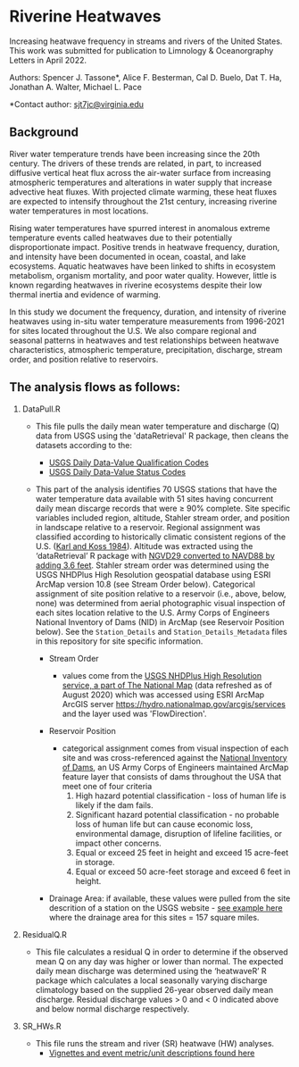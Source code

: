# Riverine Heatwaves

Increasing heatwave frequency in streams and rivers of the United States. This work was submitted for publication to Limnology & Oceanorgraphy Letters in April 2022.

Authors: Spencer J. Tassone*, Alice F. Besterman, Cal D. Buelo, Dat T. Ha, Jonathan A. Walter, Michael L. Pace

*Contact author: sjt7jc@virginia.edu


## Background
River water temperature trends have been increasing since the 20th century. The drivers of these trends are related, in part, to increased diffusive vertical heat flux across the air-water surface from increasing atmospheric temperatures and alterations in water supply that increase advective heat fluxes. With projected climate warming, these heat fluxes are expected to intensify throughout the 21st century, increasing riverine water temperatures in most locations. 

Rising water temperatures have spurred interest in anomalous extreme temperature events called heatwaves due to their potentially disproportionate impact. Positive trends in heatwave frequency, duration, and intensity have been documented in ocean, coastal, and lake ecosystems. Aquatic heatwaves have been linked to shifts in ecosystem metabolism, organism mortality, and poor water quality. However, little is known regarding heatwaves in riverine ecosystems despite their low thermal inertia and evidence of warming.

In this study we document the frequency, duration, and intensity of riverine heatwaves using in-situ water temperature measurements from 1996-2021 for sites located throughout the U.S. We also compare regional and seasonal patterns in heatwaves and test relationships between heatwave characteristics, atmospheric temperature, precipitation, discharge, stream order, and position relative to reservoirs.


## The analysis flows as follows:
1. DataPull.R
   - This file pulls the daily mean water temperature and discharge (Q) data from USGS using the 'dataRetrieval' R package, then cleans the datasets according to the:
     - [USGS Daily Data-Value Qualification Codes](https://help.waterdata.usgs.gov/codes-and-parameters/instantaneous-value-qualification-code-uv_rmk_cd)
     - [USGS Daily Data-Value Status Codes](https://help.waterdata.usgs.gov/codes-and-parameters/instantaneous-and-daily-value-status-codes)

   - This part of the analysis identifies 70 USGS stations that have the water temperature data available with 51 sites having concurrent daily mean discarge records that were ≥ 90% complete. Site specific variables included region, altitude, Stahler stream order, and position in landscape relative to a reservoir. Regional assignment was classified according to historically climatic consistent regions of the U.S. ([Karl and Koss 1984](https://www.ncei.noaa.gov/monitoring-references/maps/us-climate-regions)). Altitude was extracted using the ‘dataRetrieval’ R package with [NGVD29 converted to NAVD88 by adding 3.6 feet](https://pubs.usgs.gov/sir/2010/5040/section.html). Stahler stream order was determined using the USGS NHDPlus High Resolution geospatial database using ESRI ArcMap version 10.8 (see Stream Order below). Categorical assignment of site position relative to a reservoir (i.e., above, below, none) was determined from aerial photographic visual inspection of each sites location relative to the U.S. Army Corps of Engineers National Inventory of Dams (NID) in ArcMap (see Reservoir Position below).  See the `Station_Details` and `Station_Details_Metadata` files in this repository for site specific information.
     - Stream Order
     
       - values come from the [USGS NHDPlus High Resolution service, a part of The National Map](https://www.usgs.gov/core-science-systems/ngp/national-hydrography/nhdplus-high-resolution) (data refreshed as of August 2020) which was accessed using ESRI ArcMap ArcGIS server https://hydro.nationalmap.gov/arcgis/services and the layer used was 'FlowDirection'. 
     - Reservoir Position
     
       - categorical assignment comes from visual inspection of each site and was cross-referenced against the [National Inventory of Dams](http://nid.usace.army.mil/), an US Army Corps of Engineers maintained ArcMap feature layer that consists of dams throughout the USA that meet one of four criteria
         1. High hazard potential classification - loss of human life is likely if the dam fails.
         2. Significant hazard potential classification - no probable loss of human life but can cause economic loss, environmental damage, disruption of lifeline facilities, or impact other concerns.
         3. Equal or exceed 25 feet in height and exceed 15 acre-feet in storage.
         4. Equal or exceed 50 acre-feet storage and exceed 6 feet in height.
         
     - Drainage Area: if available, these values were pulled from the site descrition of a station on the USGS website - [see example here](https://waterdata.usgs.gov/nwis/inventory/?site_no=02011400&agency_cd=USGS) where the drainage area for this sites = 157 square miles.
2. ResidualQ.R
   - This file calculates a residual Q in order to determine if the observed mean Q on any day was higher or lower than normal. The expected daily mean discharge was determined using the ‘heatwaveR’ R package which calculates a local seasonally varying discharge climatology based on the supplied 26-year observed daily mean discharge. Residual discharge values > 0 and < 0 indicated above and below normal discharge respectively.

3. SR_HWs.R
   - This file runs the stream and river (SR) heatwave (HW) analyses.
     - [Vignettes and event metric/unit descriptions found here](https://cran.rstudio.com/web/packages/heatwaveR/readme/README.html)

